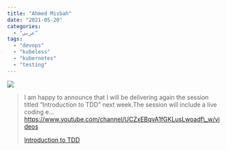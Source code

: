```yaml
---
title: "Ahmed Misbah"
date: "2021-05-20"
categories:
  - "عربي"
tags:
  - "devops"
  - "kubeless"
  - "kubernetes"
  - "testing"
---
```


![](https://yt3.ggpht.com/ytc/AAUvwnislrdDU7rCA5-Ai86B3FgvNh8FReMcIHWitw=s176-c-k-c0x00ffffff-no-rj)

> I am happy to announce that I will be delivering again the session titled “Introduction to TDD” next week.The session will include a live coding e... https://www.youtube.com/channel/UCZxEBqvA1fGKLusLwoadf\_w/videos
>
> [Introduction to TDD](https://www.youtube.com/channel/UCZxEBqvA1fGKLusLwoadf_w/videos)

